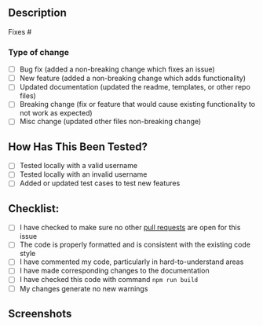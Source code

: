 ## Description

<!-- Please include a summary of the change and which issue is fixed. -->

Fixes # <!-- add issue number -->

### Type of change

<!-- Please delete options that are not relevant. -->

- [ ] Bug fix (added a non-breaking change which fixes an issue)
- [ ] New feature (added a non-breaking change which adds functionality)
- [ ] Updated documentation (updated the readme, templates, or other repo files)
- [ ] Breaking change (fix or feature that would cause existing functionality to not work as expected)
- [ ] Misc change (updated other files non-breaking change)

## How Has This Been Tested?

<!--
If you have changed a feature of the stats cards, please describe the tests you made to verify your changes.
Changes strictly related to documentation can skip this section.
-->

- [ ] Tested locally with a valid username
- [ ] Tested locally with an invalid username
- [ ] Added or updated test cases to test new features

## Checklist:

- [ ] I have checked to make sure no other [pull requests](https://github.com/FajarKim/github-readme-profile/pulls?q=is%3Apr+sort%3Aupdated-desc+) are open for this issue
- [ ] The code is properly formatted and is consistent with the existing code style
- [ ] I have commented my code, particularly in hard-to-understand areas
- [ ] I have made corresponding changes to the documentation
- [ ] I have checked this code with command `npm run build`
- [ ] My changes generate no new warnings

## Screenshots

<!-- If you have updated the design or appearance, please include a screenshot of your changes. -->
